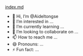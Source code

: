 [index.md](https://github.com/Aideltongse/Aideltongse/files/14313749/index.md)
- 👋 Hi, I’m @Aideltongse
- 👀 I’m interested in ...
- 🌱 I’m currently learning ...
- 💞️ I’m looking to collaborate on ...
- 📫 How to reach me ...
- 😄 Pronouns: ...
- ⚡ Fun fact: ...

<!---
Aideltongse/Aideltongse is a ✨ special ✨ repository because its `README.md` (this file) appears on your GitHub profile.
You can click the Preview link to take a look at your changes.
--->
